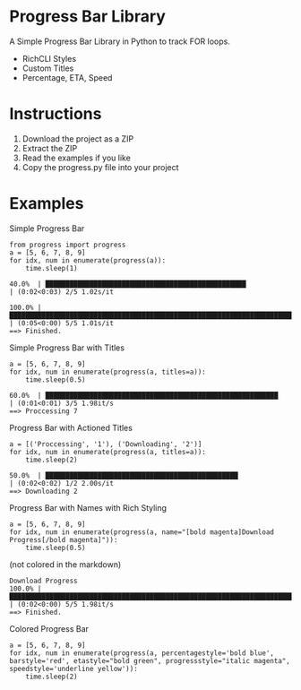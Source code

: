 # Progress Bar Library

A Simple Progress Bar Library in Python to track FOR loops.

- RichCLI Styles
- Custom Titles
- Percentage, ETA, Speed

# Instructions

1. Download the project as a ZIP
2. Extract the ZIP
3. Read the examples if you like
4. Copy the progress.py file into your project

# Examples

Simple Progress Bar
```
from progress import progress
a = [5, 6, 7, 8, 9]
for idx, num in enumerate(progress(a)):
    time.sleep(1)
```

```
40.0%  | ██████████████████████████████████████████████████                                                 | (0:02<0:03) 2/5 1.02s/it
```

```
100.0% | ██████████████████████████████████████████████████████████████████████████████████████████████████ | (0:05<0:00) 5/5 1.01s/it  
==> Finished.
```

Simple Progress Bar with Titles
```
a = [5, 6, 7, 8, 9]
for idx, num in enumerate(progress(a, titles=a)):
    time.sleep(0.5)
```

```
60.0%  | ██████████████████████████████████████████████████████████                                       | (0:01<0:01) 3/5 1.98it/s 
==> Proccessing 7 
```

Progress Bar with Actioned Titles
```
a = [('Proccessing', '1'), ('Downloading', '2')]
for idx, num in enumerate(progress(a, titles=a)):
    time.sleep(2)
```

```
50.0%  | ████████████████████████████████████████████████                                                 | (0:02<0:02) 1/2 2.00s/it    
==> Downloading 2    
```

Progress Bar with Names with Rich Styling
```
a = [5, 6, 7, 8, 9]
for idx, num in enumerate(progress(a, name="[bold magenta]Download Progress[/bold magenta]")):
    time.sleep(0.5)
```

(not colored in the markdown)

```
Download Progress
100.0% | ██████████████████████████████████████████████████████████████████████████████████████████████████ | (0:02<0:00) 5/5 1.98it/s  
==> Finished.
```

Colored Progress Bar

```
a = [5, 6, 7, 8, 9]
for idx, num in enumerate(progress(a, percentagestyle='bold blue', barstyle='red', etastyle="bold green", progressstyle="italic magenta", speedstyle='underline yellow')):
    time.sleep(2)
```